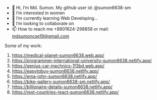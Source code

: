 - 👋 Hi, I’m Md. Sumon. My github user id: @sumon6638-sm
- 👀 I’m interested in women
- 🌱 I’m currently learning Web Developing...
- 💞️ I’m looking to collaborate on
- 📫 How to reach me +8801624-298858 or mail: mdsumoncse19@gmail.com

Some of my work:
1. https://medical-planet-sumon6638.web.app/
2. https://programmer-international-university-sumon6638.netlify.app/
3. https://genius-car-mechnics-1f3bd.web.app/
4. https://easytobuy-sumon6638.netlify.app/
5. https://ema-john-sumon6638.netlify.app/
6. https://bike-gallery-sumon6638-sm.netlify.app/
7. https://billionaire-details-sumon6638.netlify.app/
8. https://rest-countries-react-sumon6638.netlify.app/

<!---
sumon6638-sm/sumon6638-sm is a ✨ special ✨ repository because its `README.md` (this file) appears on your GitHub profile.
You can click the Preview link to take a look at your changes.
--->
